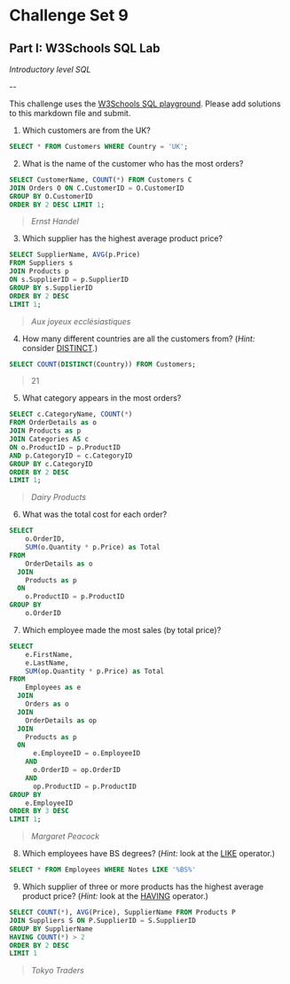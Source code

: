 # Challenge Set 9
## Part I: W3Schools SQL Lab 

*Introductory level SQL*

--

This challenge uses the [W3Schools SQL playground](http://www.w3schools.com/sql/trysql.asp?filename=trysql_select_all). Please add solutions to this markdown file and submit.

1. Which customers are from the UK?
```sql
SELECT * FROM Customers WHERE Country = 'UK';
```
2. What is the name of the customer who has the most orders?
```sql
SELECT CustomerName, COUNT(*) FROM Customers C
JOIN Orders O ON C.CustomerID = O.CustomerID
GROUP BY O.CustomerID
ORDER BY 2 DESC LIMIT 1;
```
>*Ernst Handel*

3. Which supplier has the highest average product price?
```sql
SELECT SupplierName, AVG(p.Price)
FROM Suppliers s
JOIN Products p
ON s.SupplierID = p.SupplierID
GROUP BY s.SupplierID
ORDER BY 2 DESC
LIMIT 1;
```
>*Aux joyeux ecclésiastiques*

4. How many different countries are all the customers from? (*Hint:* consider [DISTINCT](http://www.w3schools.com/sql/sql_distinct.asp).)
```sql
SELECT COUNT(DISTINCT(Country)) FROM Customers;
```
> 21

5. What category appears in the most orders?
```sql
SELECT c.CategoryName, COUNT(*)
FROM OrderDetails as o
JOIN Products as p
JOIN Categories AS c
ON o.ProductID = p.ProductID
AND p.CategoryID = c.CategoryID
GROUP BY c.CategoryID
ORDER BY 2 DESC
LIMIT 1;
```
>*Dairy Products*

6. What was the total cost for each order?
```sql
SELECT
    o.OrderID,
    SUM(o.Quantity * p.Price) as Total
FROM
    OrderDetails as o
  JOIN
    Products as p
  ON
    o.ProductID = p.ProductID
GROUP BY
    o.OrderID
```

7. Which employee made the most sales (by total price)?
```sql
SELECT
    e.FirstName,
    e.LastName,
    SUM(op.Quantity * p.Price) as Total
FROM
    Employees as e
  JOIN
    Orders as o
  JOIN
    OrderDetails as op
  JOIN
    Products as p
  ON
      e.EmployeeID = o.EmployeeID
    AND
      o.OrderID = op.OrderID
    AND
      op.ProductID = p.ProductID
GROUP BY
    e.EmployeeID
ORDER BY 3 DESC
LIMIT 1;
```
>*Margaret Peacock*

8. Which employees have BS degrees? (*Hint:* look at the [LIKE](http://www.w3schools.com/sql/sql_like.asp) operator.)
```sql
SELECT * FROM Employees WHERE Notes LIKE '%BS%'
```

9. Which supplier of three or more products has the highest average product price? (*Hint:* look at the [HAVING](http://www.w3schools.com/sql/sql_having.asp) operator.)
```sql
SELECT COUNT(*), AVG(Price), SupplierName FROM Products P
JOIN Suppliers S ON P.SupplierID = S.SupplierID
GROUP BY SupplierName
HAVING COUNT(*) > 2
ORDER BY 2 DESC
LIMIT 1
```
>*Tokyo Traders*
